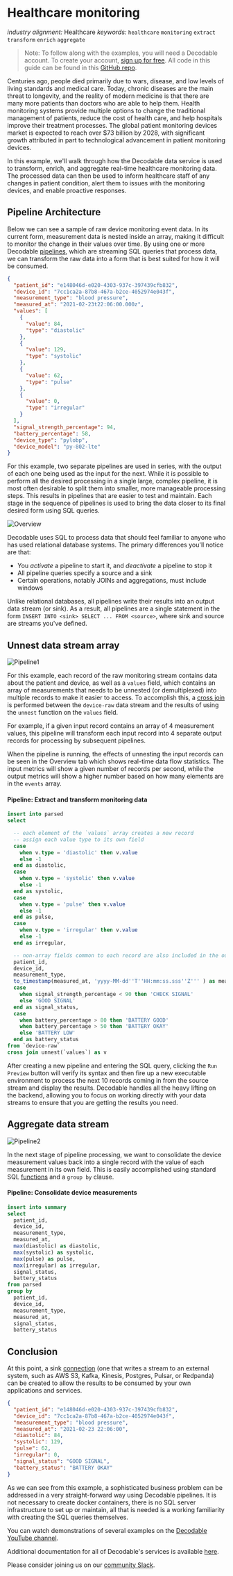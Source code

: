 # Healthcare monitoring

_industry alignment:_ Healthcare
_keywords:_ `healthcare` `monitoring` `extract` `transform` `enrich` `aggregate`

> Note: To follow along with the examples, you will need a Decodable account. To create your account, [sign up for free](https://app.decodable.co/-/accounts/create). All code in this guide can be found in this [GitHub repo](https://github.com/decodableco/examples).

Centuries ago, people died primarily due to wars, disease, and low levels of living standards and medical care. Today, chronic diseases are the main threat to longevity, and the reality of modern medicine is that there are many more patients than doctors who are able to help them. Health monitoring systems provide multiple options to change the traditional management of patients, reduce the cost of health care, and help hospitals improve their treatment processes. The global patient monitoring devices market is expected to reach over $73 billion by 2028, with significant growth attributed in part to technological advancement in patient monitoring devices.

In this example, we'll walk through how the Decodable data service is used to transform, enrich, and aggregate real-time healthcare monitoring data. The processed data can then be used to inform healthcare staff of any changes in patient condition, alert them to issues with the monitoring devices, and enable proactive responses.

## Pipeline Architecture

Below we can see a sample of raw device monitoring event data. In its current form, measurement data is nested inside an array, making it difficult to monitor the change in their values over time. By using one or more Decodable [pipelines](https://docs.decodable.co/docs/pipelines), which are streaming SQL queries that process data, we can transform the raw data into a form that is best suited for how it will be consumed.

```json
{
  "patient_id": "e148046d-e020-4303-937c-397439cfb832",
  "device_id": "7cc1ca2a-87b8-467a-b2ce-4052974e043f",
  "measurement_type": "blood pressure",
  "measured_at": "2021-02-23t22:06:00.000z",
  "values": [
    {
      "value": 84,
      "type": "diastolic"
    },
    {
      "value": 129,
      "type": "systolic"
    },
    {
      "value": 62,
      "type": "pulse"
    },
    {
      "value": 0,
      "type": "irregular"
    }
  ],
  "signal_strength_percentage": 94,
  "battery_percentage": 58,
  "device_type": "pylobp",
  "device_model": "py-802-lte"
}
```

For this example, two separate pipelines are used in series, with the output of each one being used as the input for the next. While it is possible to perform all the desired processing in a single large, complex pipeline, it is most often desirable to split them into smaller, more manageable processing steps. This results in pipelines that are easier to test and maintain. Each stage in the sequence of pipelines is used to bring the data closer to its final desired form using SQL queries.

![Overview](overview.png)

Decodable uses SQL to process data that should feel familiar to anyone who has used relational database systems. The primary differences you'll notice are that:

- You _activate_ a pipeline to start it, and _deactivate_ a pipeline to stop it
- All pipeline queries specify a source and a sink
- Certain operations, notably JOINs and aggregations, must include windows

Unlike relational databases, all pipelines write their results into an output data stream (or sink). As a result, all pipelines are a single statement in the form `INSERT INTO <sink> SELECT ... FROM <source>`, where sink and source are streams you've defined.

## Unnest data stream array

![Pipeline1](pipeline1.png)

For this example, each record of the raw monitoring stream contains data about the patient and device, as well as a `values` field, which contains an array of measurements that needs to be unnested (or demultiplexed) into multiple records to make it easier to access. To accomplish this, a [cross join](https://www.sqltutorial.org/sql-cross-join/) is performed between the `device-raw` data stream and the results of using the `unnest` function on the `values` field.

For example, if a given input record contains an array of 4 measurement values, this pipeline will transform each input record into 4 separate output records for processing by subsequent pipelines.

When the pipeline is running, the effects of unnesting the input records can be seen in the Overview tab which shows real-time data flow statistics. The input metrics will show a given number of records per second, while the output metrics will show a higher number based on how many elements are in the `events` array.

#### Pipeline: Extract and transform monitoring data

```sql
insert into parsed
select

  -- each element of the `values` array creates a new record
  -- assign each value type to its own field
  case
    when v.type = 'diastolic' then v.value
    else -1
  end as diastolic,
  case
    when v.type = 'systolic' then v.value
    else -1
  end as systolic,
  case
    when v.type = 'pulse' then v.value
    else -1
  end as pulse,
  case
    when v.type = 'irregular' then v.value
    else -1
  end as irregular,

  -- non-array fields common to each record are also included in the output
  patient_id,
  device_id,
  measurement_type,
  to_timestamp(measured_at, 'yyyy-MM-dd''T''HH:mm:ss.sss''Z''' ) as measured_at,
  case
    when signal_strength_percentage < 90 then 'CHECK SIGNAL'
    else 'GOOD SIGNAL'
  end as signal_status,
  case
    when battery_percentage > 80 then 'BATTERY GOOD'
    when battery_percentage > 50 then 'BATTERY OKAY'
    else 'BATTERY LOW'
  end as battery_status
from `device-raw`
cross join unnest(`values`) as v
```

After creating a new pipeline and entering the SQL query, clicking the `Run Preview` button will verify its syntax and then fire up a new executable environment to process the next 10 records coming in from the source stream and display the results. Decodable handles all the heavy lifting on the backend, allowing you to focus on working directly with your data streams to ensure that you are getting the results you need.

## Aggregate data stream

![Pipeline2](pipeline2.png)

In the next stage of pipeline processing, we want to consolidate the device measurement values back into a single record with the value of each measurement in its own field. This is easily accomplished using standard SQL [functions](https://docs.decodable.co/docs/function-reference) and a `group by` clause.

#### Pipeline: Consolidate device measurements

```sql
insert into summary
select
  patient_id,
  device_id,
  measurement_type,
  measured_at,
  max(diastolic) as diastolic,
  max(systolic) as systolic,
  max(pulse) as pulse,
  max(irregular) as irregular,
  signal_status,
  battery_status
from parsed
group by
  patient_id,
  device_id,
  measurement_type,
  measured_at,
  signal_status,
  battery_status
```

## Conclusion

At this point, a sink [connection](https://docs.decodable.co/docs/connections) (one that writes a stream to an external system, such as AWS S3, Kafka, Kinesis, Postgres, Pulsar, or Redpanda) can be created to allow the results to be consumed by your own applications and services.

```json
{
  "patient_id": "e148046d-e020-4303-937c-397439cfb832",
  "device_id": "7cc1ca2a-87b8-467a-b2ce-4052974e043f",
  "measurement_type": "blood pressure",
  "measured_at": "2021-02-23 22:06:00",
  "diastolic": 84,
  "systolic": 129,
  "pulse": 62,
  "irregular": 0,
  "signal_status": "GOOD SIGNAL",
  "battery_status": "BATTERY OKAY"
}
```

As we can see from this example, a sophisticated business problem can be addressed in a very straight-forward way using Decodable pipelines. It is not necessary to create docker containers, there is no SQL server infrastructure to set up or maintain, all that is needed is a working familiarity with creating the SQL queries themselves.

You can watch demonstrations of several examples on the [Decodable YouTube channel](https://www.youtube.com/channel/UChRQwfRNURBcurHSut2pm9Q).

Additional documentation for all of Decodable's services is available [here](https://docs.decodable.co/docs).

Please consider joining us on our [community Slack](https://join.slack.com/t/decodablecommunity/shared_invite/zt-uvow71bk-Uf914umgpoyIbOQSxriJkA).

